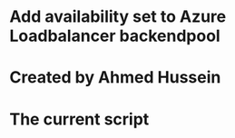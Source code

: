 # Add availability set to Azure Loadbalancer backendpool 
# Created by Ahmed Hussein
# The current script 
